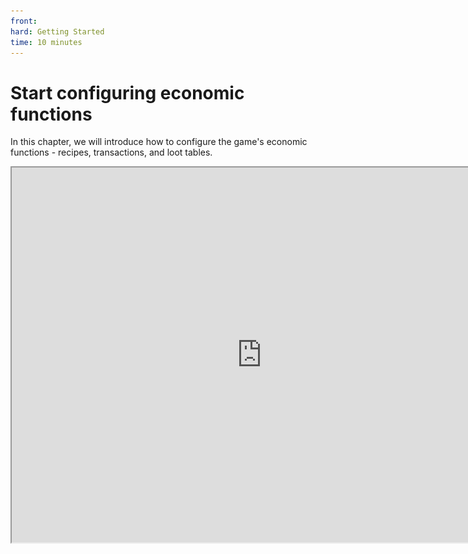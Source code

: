 ```yaml
---
front: 
hard: Getting Started
time: 10 minutes
---
```

# Start configuring economic functions

In this chapter, we will introduce how to configure the game's economic functions - recipes, transactions, and loot tables.

<iframe src="https://cc.163.com/act/m/daily/iframeplayer/?id=6328633de6c041f2578ca7e8" width="800" height="600" allow="fullscreen"/>

## Recipe

Creating a recipe is very simple. Find the configuration in the new creation, recipe, and select the template to create it.

There are 3 types of recipes, namely: ordered synthesis, disordered synthesis, and furnace recipes. They have different uses.

### Ordered synthesis

Ordered synthesis means using specified materials in the synthesis column to create a synthesis recipe of a specified shape.

For example, the synthesis of a box requires 8 wooden boards in a circle.

![](./images/20.png)

For example, this is a custom recipe for synthesizing a saddle, which requires 3 leathers to be placed in a row for synthesis.

### Unordered synthesis

Unordered synthesis refers to the synthesis of materials without specifying the order of placement.

For example, in the original version, the synthesis of a book only requires 3 papers and one leather, regardless of their arrangement.

![](./images/21.png)

For example, here you can specify a leather horse armor and an iron ingot to synthesize an iron horse armor, regardless of how they are placed in the workbench.

At the same time, the applicable blocks can also be selected as cartography tables and stone cutters, specifying which blocks this recipe can take effect on.

### Furnace recipe

Furnace recipe refers to a recipe that is synthesized by burning.

For example, the logs in the original version are burned into charcoal.

![](./images/22.png)

For example, here is a recipe for using a furnace to burn rotten meat into leather.

The usage of applicable blocks is the same as disordered synthesis. For example, if we only choose the furnace here, then this recipe cannot be effective in the smoker, blast furnace and campfire.


## Trading

Trading is a very interesting way to play in Minecraft. Let's take a look at how to customize a trading table.

Also in New->Configuration, find the trading table.

Select the template `ne_simple_template` to create a simple trading table template.

![](./images/23.png)

Here we can clearly see what the goods and exchange items in this trading table are.

Next, let's try to modify the transaction and change the transaction to 2-5 iron ingots and exchange for 1-2 diamonds.

![](./images/24.png)

The effect after the modification is as shown in the figure. The transaction needs to be configured to an entity to carry out, so we will skip it for now.

In the homework of this section, we will lead you to configure this transaction to the custom wandering merchant we created in the previous section.

At the same time, there is an add button behind the trading random pool. After clicking it, you can add a trading list and set experience for it.

To achieve the function of unlocking new trading items by reaching a certain trading experience value.

## Drop table

The drop table refers to the list of drops that can be configured when killing an entity/destroying a block.

In New->Configuration, find the drop table.

Select the template `ne_simple_template` to create a simple drop table template.

![](./images/25.png)

Such a drop pool will randomly extract items from the random pool according to the weight, extract once, and then generate the drops.

We can try to modify the drop pool to change it to a guaranteed drop of an emerald, with a possibility of dropping fluorite or redstone, and the number of random times is 2.

![](./images/26.png)

It is not difficult to understand that each item in the drop pool will be randomized once. And a single item in the drop pool will be randomized a specified number of times to determine the drop.

> Probability calculation formula: Single probability = random weight / weight sum
>
> For example, the current drop probability of redstone and fluorite is 50%